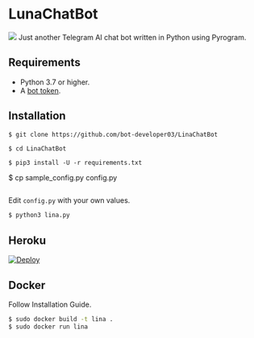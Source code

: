 # LunaChatBot
<img src="https://telegra.ph/file/df1be19f9eba88878806a.jpg"/>
Just another Telegram AI chat bot written in Python using Pyrogram.

## Requirements

- Python 3.7 or higher.
- A [bot token](//t.me/botfather).


## Installation

```sh
$ git clone https://github.com/bot-developer03/LinaChatBot
```
```
$ cd LinaChatBot
```
```
$ pip3 install -U -r requirements.txt
```
$ cp sample_config.py config.py
```
```
Edit `config.py` with your own values.
```sh
$ python3 lina.py
```


## Heroku

[![Deploy](https://www.herokucdn.com/deploy/button.svg)](https://heroku.com/deploy?template=https://github.com/TheHamkerCat/LunaChatBot/tree/master)


## Docker

Follow Installation Guide.
```sh
$ sudo docker build -t lina .
$ sudo docker run lina
```
